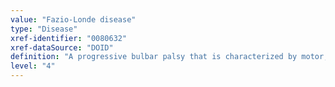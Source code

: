 ```yaml
---
value: "Fazio-Londe disease"
type: "Disease"
xref-identifier: "0080632"
xref-dataSource: "DOID"
definition: "A progressive bulbar palsy that is characterized by motor, sensory and cranial neuronopathy and that has_material_basis_in homozygous mutation in the C20ORF54 gene on chromosome 20p13."
level: "4"
---
```

